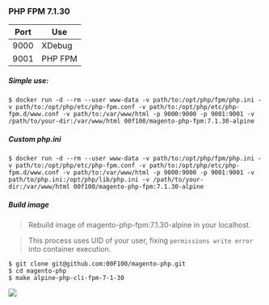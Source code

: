 ### PHP FPM 7.1.30

| Port | Use |
|---|---|
| 9000 | XDebug |
| 9001 | PHP FPM |

##### Simple use:
```
$ docker run -d --rm --user www-data -v path/to:/opt/php/fpm/php.ini -v path/to:/opt/php/etc/php-fpm.conf -v path/to:/opt/php/etc/php-fpm.d/www.conf -v path/to:/var/www/html -p 9000:9000 -p 9001:9001 -v /path/to/your-dir:/var/www/html 00f100/magento-php-fpm:7.1.30-alpine
```

##### Custom php.ini
```
$ docker run -d --rm --user www-data -v path/to:/opt/php/fpm/php.ini -v path/to:/opt/php/etc/php-fpm.conf -v path/to:/opt/php/etc/php-fpm.d/www.conf -v path/to:/var/www/html -p 9000:9000 -p 9001:9001 -v path/to/php.ini:/opt/php/lib/php.ini -v /path/to/your-dir:/var/www/html 00f100/magento-php-fpm:7.1.30-alpine
```

##### Build image

> Rebuild image of magento-php-fpm:7.1.30-alpine in your localhost.

> This process uses UID of your user, fixing `permissions write error` into container execution.

```
$ git clone git@github.com:00F100/magento-php.git
$ cd magento-php
$ make alpine-php-cli-fpm-7-1-30
```

![](console.png)